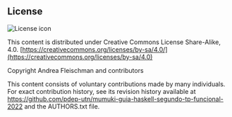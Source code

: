 ## License
![License icon](https://licensebuttons.net/l/by-sa/3.0/88x31.png)

This content is distributed under Creative Commons License Share-Alike, 4.0. [https://creativecommons.org/licenses/by-sa/4.0/](https://creativecommons.org/licenses/by-sa/4.0)

Copyright Andrea Fleischman and contributors

This content consists of voluntary contributions made by many
individuals. For exact contribution history, see its revision history
available at https://github.com/pdep-utn/mumuki-guia-haskell-segundo-tp-funcional-2022 and the AUTHORS.txt file.

